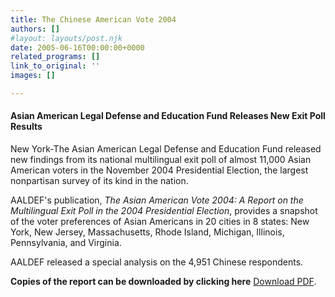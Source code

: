 ```yaml
---
title: The Chinese American Vote 2004
authors: []
#layout: layouts/post.njk
date: 2005-06-16T00:00:00+0000
related_programs: []
link_to_original: ''
images: []

---
```

#### Asian American Legal Defense and Education Fund Releases New Exit Poll Results

New York-The Asian American Legal Defense and Education Fund released new findings from its national multilingual exit poll of almost 11,000 Asian American voters in the November 2004 Presidential Election, the largest nonpartisan survey of its kind in the nation.

AALDEF's publication, _The Asian American Vote 2004: A Report on the Multilingual Exit Poll in the 2004 Presidential Election_, provides a snapshot of the voter preferences of Asian Americans in 20 cities in 8 states: New York, New Jersey, Massachusetts, Rhode Island, Michigan, Illinois, Pennsylvania, and Virginia.

AALDEF released a special analysis on the 4,951 Chinese respondents.

**Copies of the report can be downloaded by clicking here** [Download PDF](https://aaldef.netlify.com/uploads/pdf/AALDEF-Exit-Poll-2004.pdf ).